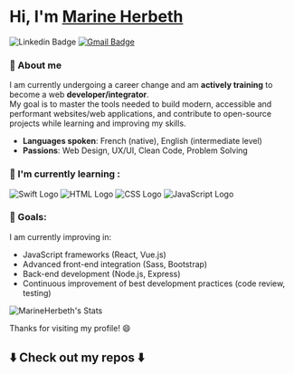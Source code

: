 # Hi, I'm [Marine Herbeth](https://github.com/MarineHerbeth)

![Linkedin Badge](https://img.shields.io/badge/-MarineHerbeth-blue?style=flat-square&logo=Linkedin&logoColor=white&link=https://www.linkedin.com/in/marine-herbeth)
[![Gmail Badge](https://img.shields.io/badge/-m.herbeth@outlook.fr-c14438?style=flat-square&logo=Gmail&logoColor=white&link=mailto:m.herbeth@outlook.fr)](mailto:m.herbeth@outlook.fr)

### 🚀 About me

I am currently undergoing a career change and am **actively training** to become a web **developer/integrator**.  
My goal is to master the tools needed to build modern, accessible and performant websites/web applications, and contribute to open-source projects while learning and improving my skills.

- **Languages spoken**: French (native), English (intermediate level)
- **Passions**: Web Design, UX/UI, Clean Code, Problem Solving

### 🌱 I'm currently learning :

![Swift Logo](https://www.vectorlogo.zone/logos/swift/swift-ar21.svg)
![HTML Logo](https://www.vectorlogo.zone/logos/w3_html5/w3_html5-ar21.svg)
![CSS Logo](https://www.vectorlogo.zone/logos/w3_css/w3_css-ar21.svg)
![JavaScript Logo](https://www.vectorlogo.zone/logos/javascript/javascript-ar21.svg)

### 🎯 Goals:
I am currently improving in:
- JavaScript frameworks (React, Vue.js)
- Advanced front-end integration (Sass, Bootstrap)
- Back-end development (Node.js, Express)
- Continuous improvement of best development practices (code review, testing)

![MarineHerbeth's Stats](https://github-readme-stats.vercel.app/api?username=MarineHerbeth&theme=tokyonight&show_icons=true&hide_border=false&count_private=true)


Thanks for visiting my profile! 😄

## ⬇️ Check out my repos ⬇️

